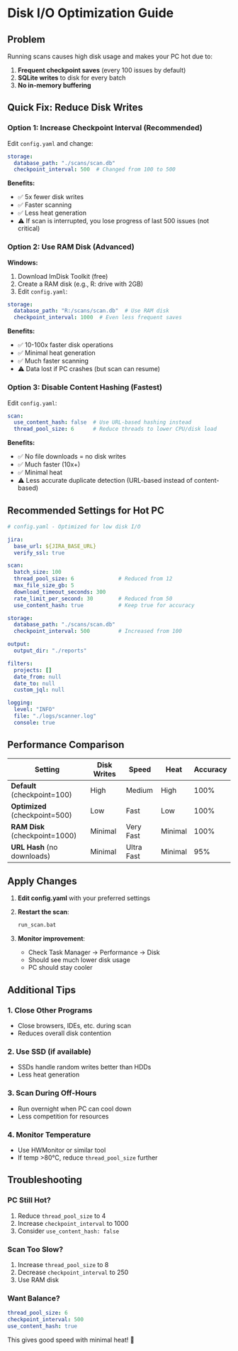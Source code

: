 # Disk I/O Optimization Guide

## Problem
Running scans causes high disk usage and makes your PC hot due to:
1. **Frequent checkpoint saves** (every 100 issues by default)
2. **SQLite writes** to disk for every batch
3. **No in-memory buffering**

## Quick Fix: Reduce Disk Writes

### Option 1: Increase Checkpoint Interval (Recommended)

Edit `config.yaml` and change:

```yaml
storage:
  database_path: "./scans/scan.db"
  checkpoint_interval: 500  # Changed from 100 to 500
```

**Benefits:**
- ✅ 5x fewer disk writes
- ✅ Faster scanning
- ✅ Less heat generation
- ⚠️ If scan is interrupted, you lose progress of last 500 issues (not critical)

### Option 2: Use RAM Disk (Advanced)

**Windows:**
1. Download ImDisk Toolkit (free)
2. Create a RAM disk (e.g., R: drive with 2GB)
3. Edit `config.yaml`:

```yaml
storage:
  database_path: "R:/scans/scan.db"  # Use RAM disk
  checkpoint_interval: 1000  # Even less frequent saves
```

**Benefits:**
- ✅ 10-100x faster disk operations
- ✅ Minimal heat generation
- ✅ Much faster scanning
- ⚠️ Data lost if PC crashes (but scan can resume)

### Option 3: Disable Content Hashing (Fastest)

Edit `config.yaml`:

```yaml
scan:
  use_content_hash: false  # Use URL-based hashing instead
  thread_pool_size: 6      # Reduce threads to lower CPU/disk load
```

**Benefits:**
- ✅ No file downloads = no disk writes
- ✅ Much faster (10x+)
- ✅ Minimal heat
- ⚠️ Less accurate duplicate detection (URL-based instead of content-based)

## Recommended Settings for Hot PC

```yaml
# config.yaml - Optimized for low disk I/O

jira:
  base_url: ${JIRA_BASE_URL}
  verify_ssl: true

scan:
  batch_size: 100
  thread_pool_size: 6              # Reduced from 12
  max_file_size_gb: 5
  download_timeout_seconds: 300
  rate_limit_per_second: 30        # Reduced from 50
  use_content_hash: true           # Keep true for accuracy

storage:
  database_path: "./scans/scan.db"
  checkpoint_interval: 500         # Increased from 100

output:
  output_dir: "./reports"

filters:
  projects: []
  date_from: null
  date_to: null
  custom_jql: null

logging:
  level: "INFO"
  file: "./logs/scanner.log"
  console: true
```

## Performance Comparison

| Setting | Disk Writes | Speed | Heat | Accuracy |
|---------|-------------|-------|------|----------|
| **Default** (checkpoint=100) | High | Medium | High | 100% |
| **Optimized** (checkpoint=500) | Low | Fast | Low | 100% |
| **RAM Disk** (checkpoint=1000) | Minimal | Very Fast | Minimal | 100% |
| **URL Hash** (no downloads) | Minimal | Ultra Fast | Minimal | 95% |

## Apply Changes

1. **Edit config.yaml** with your preferred settings
2. **Restart the scan**:
   ```bash
   run_scan.bat
   ```

3. **Monitor improvement**:
   - Check Task Manager → Performance → Disk
   - Should see much lower disk usage
   - PC should stay cooler

## Additional Tips

### 1. Close Other Programs
- Close browsers, IDEs, etc. during scan
- Reduces overall disk contention

### 2. Use SSD (if available)
- SSDs handle random writes better than HDDs
- Less heat generation

### 3. Scan During Off-Hours
- Run overnight when PC can cool down
- Less competition for resources

### 4. Monitor Temperature
- Use HWMonitor or similar tool
- If temp >80°C, reduce `thread_pool_size` further

## Troubleshooting

### PC Still Hot?
1. Reduce `thread_pool_size` to 4
2. Increase `checkpoint_interval` to 1000
3. Consider `use_content_hash: false`

### Scan Too Slow?
1. Increase `thread_pool_size` to 8
2. Decrease `checkpoint_interval` to 250
3. Use RAM disk

### Want Balance?
```yaml
thread_pool_size: 6
checkpoint_interval: 500
use_content_hash: true
```

This gives good speed with minimal heat! 🎯
